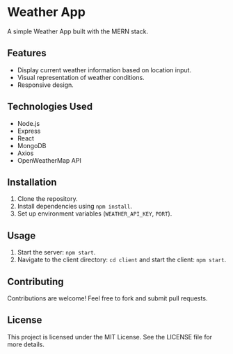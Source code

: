 # Weather App

A simple Weather App built with the MERN stack.

## Features

- Display current weather information based on location input.
- Visual representation of weather conditions.
- Responsive design.

## Technologies Used

- Node.js
- Express
- React
- MongoDB
- Axios
- OpenWeatherMap API

## Installation

1. Clone the repository.
2. Install dependencies using `npm install`.
3. Set up environment variables (`WEATHER_API_KEY`, `PORT`).

## Usage

1. Start the server: `npm start`.
2. Navigate to the client directory: `cd client` and start the client: `npm start`.

## Contributing

Contributions are welcome! Feel free to fork and submit pull requests.

## License

This project is licensed under the MIT License. See the LICENSE file for more details.
